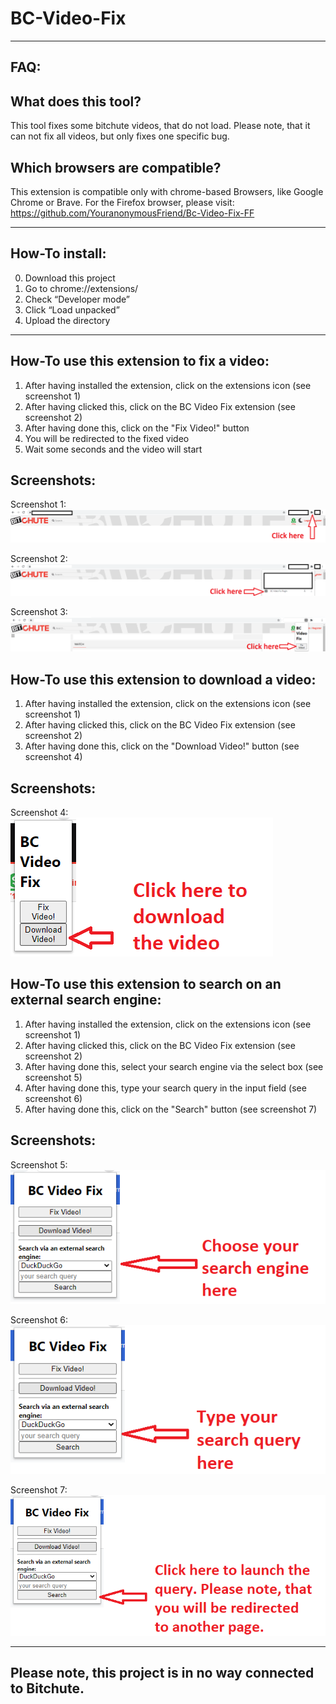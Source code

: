 # BC-Video-Fix

-----------------------------------------------------------------------------------------------------------------------------------------------------------

FAQ:
----

What does this tool?
--------------------
This tool fixes some bitchute videos, that do not load. Please note, that it can not fix all videos, but only fixes one specific bug.

Which browsers are compatible?
------------------------------
This extension is compatible only with chrome-based Browsers, like Google Chrome or Brave. For the Firefox browser, please visit: https://github.com/YouranonymousFriend/Bc-Video-Fix-FF

-----------------------------------------------------------------------------------------------------------------------------------------------------------

How-To install:
---------------
0. Download this project
1. Go to chrome://extensions/
2. Check “Developer mode”
3. Click “Load unpacked”
4. Upload the directory

-----------------------------------------------------------------------------------------------------------------------------------------------------------

How-To use this extension to fix a video:
-----------------------------------------

1. After having installed the extension, click on the extensions icon (see screenshot 1)
2. After having clicked this, click on the BC Video Fix extension (see screenshot 2)
3. After having done this, click on the "Fix Video!" button
4. You will be redirected to the fixed video
5. Wait some seconds and the video will start

Screenshots:
------------

Screenshot 1:
<img src="https://github.com/YouranonymousFriend/BC-Video-Fix/blob/master/doc/img/01.png" />

Screenshot 2:
<img src="https://github.com/YouranonymousFriend/BC-Video-Fix/blob/master/doc/img/02.png" />

Screenshot 3:
<img src="https://github.com/YouranonymousFriend/BC-Video-Fix/blob/master/doc/img/03.png" />


How-To use this extension to download a video:
----------------------------------------------

1. After having installed the extension, click on the extensions icon (see screenshot 1)
2. After having clicked this, click on the BC Video Fix extension (see screenshot 2)
3. After having done this, click on the "Download Video!" button (see screenshot 4)

Screenshots:
------------

Screenshot 4:<br>
<img src="https://github.com/YouranonymousFriend/BC-Video-Fix/blob/master/doc/img/04.png" />

How-To use this extension to search on an external search engine:
-----------------------------------------------------------------

1. After having installed the extension, click on the extensions icon (see screenshot 1)
2. After having clicked this, click on the BC Video Fix extension (see screenshot 2)
3. After having done this, select your search engine via the select box (see screenshot 5)
4. After having done this, type your search query in the input field (see screenshot 6)
5. After having done this, click on the "Search" button (see screenshot 7)

Screenshots:
------------

Screenshot 5:<br>
<img src="https://github.com/YouranonymousFriend/BC-Video-Fix/blob/master/doc/img/05.png" />

Screenshot 6:<br>
<img src="https://github.com/YouranonymousFriend/BC-Video-Fix/blob/master/doc/img/06.png" />

Screenshot 7:<br>
<img src="https://github.com/YouranonymousFriend/BC-Video-Fix/blob/master/doc/img/07.png" />

------------------------------------------------------------------------------------------------------------------------------------------------------------

Please note, this project is in no way connected to Bitchute.
-------------------------------------------------------------
